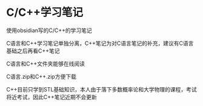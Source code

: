 # C/C++学习笔记
使用obsidian写的C/C++的学习笔记  

C语言和C++学习笔记单独分离，C++笔记为对C语言笔记的补充，建议有C语言基础之后再看C++笔记  

C语言和C++文件夹能够在线阅读  

C语言.zip和C++.zip方便下载  

C++目前只学到STL基础知识，本人由于落下多数概率论和大学物理的课程，考试将近考试，因此C++笔记近期不会更新
